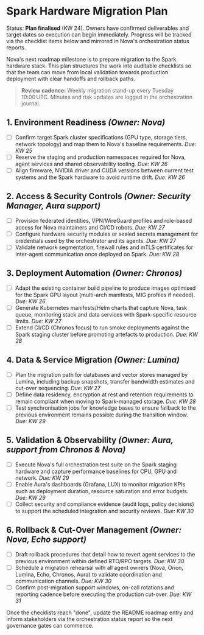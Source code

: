 # Spark Hardware Migration Plan

Status: **Plan finalised** (KW 24). Owners have confirmed deliverables and
target dates so execution can begin immediately. Progress will be tracked via
the checklist items below and mirrored in Nova's orchestration status reports.

Nova's next roadmap milestone is to prepare migration to the Spark hardware
stack. This plan structures the work into auditable checklists so that the
team can move from local validation towards production deployment with clear
handoffs and rollback paths.

> **Review cadence:** Weekly migration stand-up every Tuesday 10:00 UTC.
> Minutes and risk updates are logged in the orchestration journal.

## 1. Environment Readiness *(Owner: Nova)*
- [ ] Confirm target Spark cluster specifications (GPU type, storage tiers,
      network topology) and map them to Nova's baseline requirements.
      _Due: KW 25_
- [ ] Reserve the staging and production namespaces required for Nova, agent
      services and shared observability tooling. _Due: KW 26_
- [ ] Align firmware, NVIDIA driver and CUDA versions between current test
      systems and the Spark hardware to avoid runtime drift. _Due: KW 26_

## 2. Access & Security Controls *(Owner: Security Manager, Aura support)*
- [ ] Provision federated identities, VPN/WireGuard profiles and role-based
      access for Nova maintainers and CI/CD robots. _Due: KW 27_
- [ ] Configure hardware security modules or sealed secrets management for
      credentials used by the orchestrator and its agents. _Due: KW 27_
- [ ] Validate network segmentation, firewall rules and mTLS certificates for
      inter-agent communication once deployed on Spark. _Due: KW 28_

## 3. Deployment Automation *(Owner: Chronos)*
- [ ] Adapt the existing container build pipeline to produce images optimised
      for the Spark GPU layout (multi-arch manifests, MIG profiles if needed).
      _Due: KW 26_
- [ ] Generate Kubernetes manifests/Helm charts that capture Nova, task queue,
      monitoring stack and data services with Spark-specific resource limits.
      _Due: KW 27_
- [ ] Extend CI/CD (Chronos focus) to run smoke deployments against the Spark
      staging cluster before promoting artefacts to production. _Due: KW 28_

## 4. Data & Service Migration *(Owner: Lumina)*
- [ ] Plan the migration path for databases and vector stores managed by
      Lumina, including backup snapshots, transfer bandwidth estimates and
      cut-over sequencing. _Due: KW 27_
- [ ] Define data residency, encryption at rest and retention requirements to
      remain compliant when moving to Spark-managed storage. _Due: KW 28_
- [ ] Test synchronisation jobs for knowledge bases to ensure failback to the
      previous environment remains possible during the transition window.
      _Due: KW 29_

## 5. Validation & Observability *(Owner: Aura, support from Chronos & Nova)*
- [ ] Execute Nova's full orchestration test suite on the Spark staging
      hardware and capture performance baselines for CPU, GPU and network.
      _Due: KW 29_
- [ ] Enable Aura's dashboards (Grafana, LUX) to monitor migration KPIs such as
      deployment duration, resource saturation and error budgets. _Due: KW 29_
- [ ] Collect security and compliance evidence (audit logs, policy decisions)
      to support the scheduled integration and security reviews. _Due: KW 30_

## 6. Rollback & Cut-Over Management *(Owner: Nova, Echo support)*
- [ ] Draft rollback procedures that detail how to revert agent services to the
      previous environment within defined RTO/RPO targets. _Due: KW 30_
- [ ] Schedule a migration rehearsal with all agent owners (Nova, Orion,
      Lumina, Echo, Chronos, Aura) to validate coordination and communication
      channels. _Due: KW 30_
- [ ] Confirm post-migration support windows, on-call rotations and reporting
      cadence before executing the production cut-over. _Due: KW 31_

Once the checklists reach "done", update the README roadmap entry and inform
stakeholders via the orchestration status report so the next governance gates
can commence.
